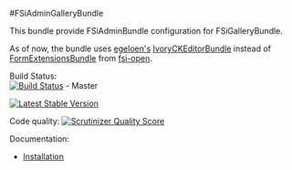 #FSiAdminGalleryBundle

This bundle provide FSiAdminBundle configuration for FSiGalleryBundle.

As of now, the bundle uses [egeloen's](https://github.com/egeloen) [IvoryCKEditorBundle](https://github.com/egeloen/IvoryCKEditorBundle)
instead of [FormExtensionsBundle](https://github.com/fsi-open/form-extensions-bundle) from [fsi-open](https://github.com/fsi-open).

Build Status:  
[![Build Status](https://travis-ci.org/fsi-open/admin-gallery-bundle.png?branch=master)](https://travis-ci.org/fsi-open/admin-gallery-bundle) - Master

[![Latest Stable Version](https://poser.pugx.org/fsi/admin-gallery-bundle/v/stable.png)](https://packagist.org/packages/fsi/admin-gallery-bundle)

Code quality:
[![Scrutinizer Quality Score](https://scrutinizer-ci.com/g/fsi-open/admin-gallery-bundle/badges/quality-score.png?s=3fc6a99a11a8f438a600be423a4cd87fc0d81244)](https://scrutinizer-ci.com/g/fsi-open/admin-gallery-bundle/)

Documentation:

- [Installation](Resources/doc/installation.md)
